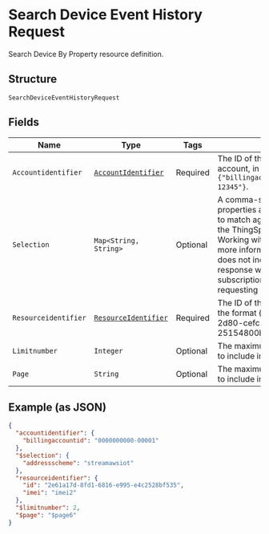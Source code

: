 
# Search Device Event History Request

Search Device By Property resource definition.

## Structure

`SearchDeviceEventHistoryRequest`

## Fields

| Name | Type | Tags | Description | Getter | Setter |
|  --- | --- | --- | --- | --- | --- |
| `Accountidentifier` | [`AccountIdentifier`](../../doc/models/account-identifier.md) | Required | The ID of the authenticating billing account, in the format `{"billingaccountid":"1234567890-12345"}`. | AccountIdentifier getAccountidentifier() | setAccountidentifier(AccountIdentifier accountidentifier) |
| `Selection` | `Map<String, String>` | Optional | A comma-separated list of properties and comparator values to match against subscriptions in the ThingSpace account. See Working with Query Filters for more information. If the request does not include `$selection`, the response will include all subscriptions to which the requesting user has access. | Map<String, String> getSelection() | setSelection(Map<String, String> selection) |
| `Resourceidentifier` | [`ResourceIdentifier`](../../doc/models/resource-identifier.md) | Required | The ID of the target to delete, in the format {"id": "dd1682d3-2d80-cefc-f3ee-25154800beff"}. | ResourceIdentifier getResourceidentifier() | setResourceidentifier(ResourceIdentifier resourceidentifier) |
| `Limitnumber` | `Integer` | Optional | The maximum number of events to include in the response. | Integer getLimitnumber() | setLimitnumber(Integer limitnumber) |
| `Page` | `String` | Optional | The maximum number of events to include in the response. | String getPage() | setPage(String page) |

## Example (as JSON)

```json
{
  "accountidentifier": {
    "billingaccountid": "0000000000-00001"
  },
  "$selection": {
    "addressscheme": "streamawsiot"
  },
  "resourceidentifier": {
    "id": "2e61a17d-8fd1-6816-e995-e4c2528bf535",
    "imei": "imei2"
  },
  "$limitnumber": 2,
  "$page": "$page6"
}
```

